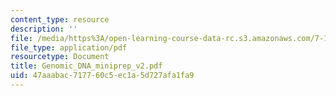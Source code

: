 ```yaml
---
content_type: resource
description: ''
file: /media/https%3A/open-learning-course-data-rc.s3.amazonaws.com/7-13-experimental-microbial-genetics-fall-2003/47aaabac717760c5ec1a5d727afa1fa9_Genomic_DNA_miniprep_v2.pdf
file_type: application/pdf
resourcetype: Document
title: Genomic_DNA_miniprep_v2.pdf
uid: 47aaabac-7177-60c5-ec1a-5d727afa1fa9
---
```

